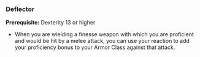 ### Deflector

**Prerequisite:**
Dexterity 13 or higher

- When you are wielding a finesse weapon with which you are proficient and would be hit by a melee attack, you can use your reaction to add your proficiency bonus to your Armor Class against that attack.
